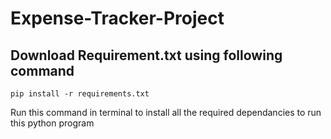 # Expense-Tracker-Project
## Download Requirement.txt using following command
```
pip install -r requirements.txt
```
Run this command in terminal to install all the required dependancies to run this python program
